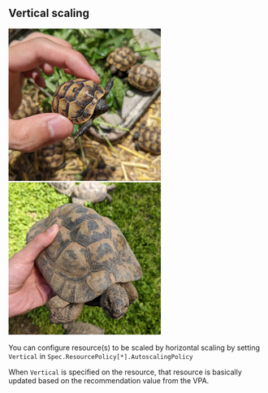 ## Vertical scaling

<img alt="Tortoise" src="images/vertical1.jpg" width="300px"/> <img alt="Tortoise" src="images/vertical2.jpg" width="300px"/>

You can configure resource(s) to be scaled by horizontal scaling
by setting `Vertical` in `Spec.ResourcePolicy[*].AutoscalingPolicy`

When `Vertical` is specified on the resource,
that resource is basically updated based on the recommendation value from the VPA.

